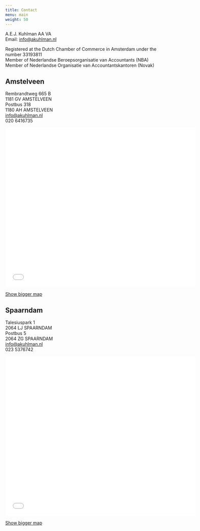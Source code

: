 ```yaml
---
title: Contact
menu: main
weight: 50
---
```

A.E.J. Kuhlman AA VA\
Email: <info@akuhlman.nl>

Registered at the Dutch Chamber of Commerce in Amsterdam under the number 33193811\
Member of Nederlandse Beroepsorganisatie van Accountants (NBA)\
Member of Nederlandse Organisatie van Accountantskantoren (Novak)

## Amstelveen

Rembrandtweg 665 B\
1181 GV  AMSTELVEEN\
Postbus 318\
1180 AH  AMSTELVEEN\
<info@akuhlman.nl>\
020 6416735

<iframe src="//maps.google.nl/maps?f=q&amp;source=s_q&amp;hl=nl&amp;geocode=&amp;q=Rembrandtweg+665+B+1181+GV++AMSTELVEEN&amp;aq=&amp;sll=52.300121,4.873016&amp;sspn=0.008372,0.020084&amp;ie=UTF8&amp;hq=&amp;hnear=Rembrandtweg+665,+Amstelveen,+Noord-Holland&amp;ll=52.314933,4.862909&amp;spn=0.026235,0.025663&amp;z=14&amp;iwloc=A&amp;output=embed" height="500" width="600" frameborder="0" marginwidth="0" marginheight="0" scrolling="no"></iframe>

[Show bigger map](https://maps.google.nl/maps?f=q&source=embed&hl=nl&geocode=&q=Rembrandtweg+665+B+1181+GV++AMSTELVEEN&aq=&sll=52.300121,4.873016&sspn=0.008372,0.020084&ie=UTF8&hq=&hnear=Rembrandtweg+665,+Amstelveen,+Noord-Holland&ll=52.314933,4.862909&spn=0.026235,0.025663&z=14&iwloc=A)

## Spaarndam

Talesiuspark 1\
2064 LJ  SPAARNDAM\
Postbus 5\
2064 ZG  SPAARNDAM\
<info@akuhlman.nl>\
023 5376742

<iframe src="//maps.google.nl/maps?client=safari&amp;q=Talesiuspark+1+2064+LJ++SPAARNDAM&amp;oe=UTF-8&amp;ie=UTF8&amp;hq=&amp;hnear=Talesiuspark+1,+Spaarndam,+Haarlemmerliede+en+Spaarnwoude,+Noord-Holland&amp;gl=nl&amp;ll=52.416241,4.69039&amp;spn=0.026175,0.025663&amp;z=14&amp;iwloc=A&amp;output=embed" height="500" width="600" frameborder="0" marginwidth="0" marginheight="0" scrolling="no"></iframe>

[Show bigger map](https://maps.google.nl/maps?client=safari&q=Talesiuspark+1+2064+LJ++SPAARNDAM&oe=UTF-8&ie=UTF8&hq=&hnear=Talesiuspark+1,+Spaarndam,+Haarlemmerliede+en+Spaarnwoude,+Noord-Holland&gl=nl&ll=52.416241,4.69039&spn=0.026175,0.025663&z=14&iwloc=A&source=embed)
